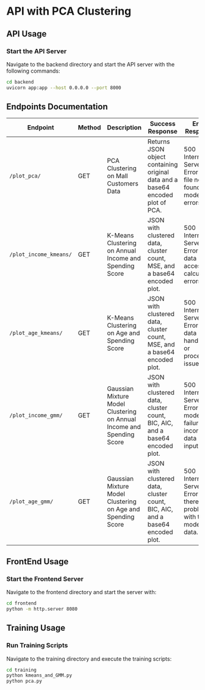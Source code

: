 # API with PCA Clustering

## API Usage

### Start the API Server

Navigate to the backend directory and start the API server with the following commands:

```bash
cd backend
uvicorn app:app --host 0.0.0.0 --port 8000
```

## Endpoints Documentation

| Endpoint               | Method | Description                                                           | Success Response                                                               | Error Response                                                          |
| ---------------------- | ------ | --------------------------------------------------------------------- | ------------------------------------------------------------------------------ | ----------------------------------------------------------------------- |
| `/plot_pca/`           | GET    | PCA Clustering on Mall Customers Data                                 | Returns JSON object containing original data and a base64 encoded plot of PCA. | 500 Internal Server Error for file not found or model errors.           |
| `/plot_income_kmeans/` | GET    | K-Means Clustering on Annual Income and Spending Score                | JSON with clustered data, cluster count, MSE, and a base64 encoded plot.       | 500 Internal Server Error for data access or calculation errors.        |
| `/plot_age_kmeans/`    | GET    | K-Means Clustering on Age and Spending Score                          | JSON with clustered data, cluster count, MSE, and a base64 encoded plot.       | 500 Internal Server Error for data handling or processing issues.       |
| `/plot_income_gmm/`    | GET    | Gaussian Mixture Model Clustering on Annual Income and Spending Score | JSON with clustered data, cluster count, BIC, AIC, and a base64 encoded plot.  | 500 Internal Server Error for model failures or incorrect data inputs.  |
| `/plot_age_gmm/`       | GET    | Gaussian Mixture Model Clustering on Age and Spending Score           | JSON with clustered data, cluster count, BIC, AIC, and a base64 encoded plot.  | 500 Internal Server Error if there are problems with the model or data. |

## FrontEnd Usage

### Start the Frontend Server

Navigate to the frontend directory and start the server with:

```bash
cd frontend
python -m http.server 8080
```

## Training Usage

### Run Training Scripts

Navigate to the training directory and execute the training scripts:

```bash
cd training
python kmeans_and_GMM.py
python pca.py
```
